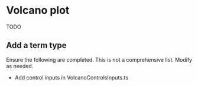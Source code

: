 # Volcano plot
TODO

## Add a term type
Ensure the following are completed. This is not a comprehensive list. Modify as needed.
-  Add control inputs in VolcanoControlsInputs.ts